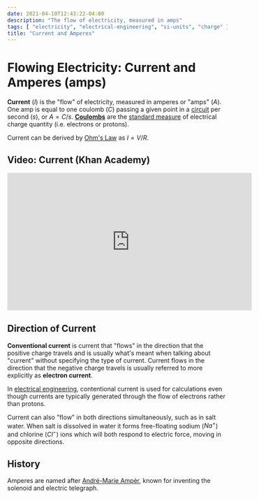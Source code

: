 ```yaml
---
date: 2021-04-10T12:43:22-04:00
description: "The flow of electricity, measured in amps"
tags: [ "electricity", "electrical-engineering", "si-units", "charge" ]
title: "Current and Amperes"
---
```


# Flowing Electricity: Current and Amperes (amps)

**Current** ($I$) is the "flow" of electricity, measured in amperes or "amps" ($A$). One amp is equal to one coulomb ($C$) passing a given point in a [circuit](circuits.md) per second ($s$), or $A = {C}/{s}$. [**Coulombs**](charge.md) are the [standard measure](si-units.md) of electrical charge quantity (i.e. electrons or protons).

Current can be derived by [Ohm's Law](ohms-law.md) as $I = V/R$.

## Video: Current (Khan Academy)

<iframe width="560" height="315" src="https://www.youtube.com/embed/ZRLXDiiUv8Q" title="YouTube video player" frameborder="0" allow="accelerometer; autoplay; clipboard-write; encrypted-media; gyroscope; picture-in-picture" allowfullscreen></iframe>

## Direction of Current

**Conventional current** is current that "flows" in the direction that the positive charge travels and is usually what's meant when talking about "current" without specifying the type of current. Current flows in the direction that the negative charge travels is usually referred to more explicitly as **electron current**.

In [electrical engineering](electrical-engineering.md), contentional current is used for calculations even though currents are typically generated through the flow of electrons rather than protons.

Current can also "flow" in both directions simultaneously, such as in salt water. When salt is dissolved in water it forms free-floating sodium ($Na^+$) and chlorine ($Cl^-$) ions which will both respond to electric force, moving in opposite directions.

## History

Amperes are named after [André-Marie Ampèr](https://en.wikipedia.org/wiki/Andr%C3%A9-Marie_Amp%C3%A8re), known for inventing the solenoid and electric telegraph.
